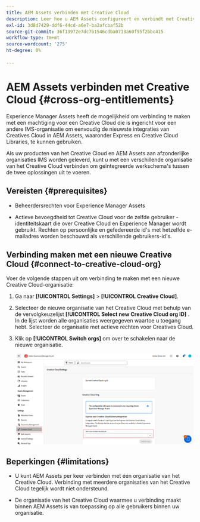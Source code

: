 ```yaml
---
title: AEM Assets verbinden met Creative Cloud
description: Leer hoe u AEM Assets configureert en verbindt met Creative Cloud. Maak verbinding met een Creative Cloud dat is toegewezen aan een andere IMS-organisatie om de meest recente integratie van Creatives Cloud in AEM Assets, waaronder Express en Creative Cloud Libraries, eenvoudig te kunnen gebruiken.
exl-id: 3d8d7429-ddf6-44cd-a6e7-ba2afcbaf52b
source-git-commit: 36f13972e7dc7b1546cdba0713a60f95f2bbc415
workflow-type: tm+mt
source-wordcount: '275'
ht-degree: 0%

---
```


# AEM Assets verbinden met Creative Cloud  {#cross-org-entitlements}

Experience Manager Assets heeft de mogelijkheid om verbinding te maken met een machtiging voor een Creative Cloud die is ingericht voor een andere IMS-organisatie om eenvoudig de nieuwste integraties van Creatives Cloud in AEM Assets, waaronder Express en Creative Cloud Libraries, te kunnen gebruiken.

Als uw producten van het Creative Cloud en AEM Assets aan afzonderlijke organisaties IMS worden geleverd, kunt u met een verschillende organisatie van het Creative Cloud verbinden om geïntegreerde werkschema&#39;s tussen de twee oplossingen uit te voeren.

## Vereisten {#prerequisites}

* Beheerdersrechten voor Experience Manager Assets

* Actieve bevoegdheid tot Creative Cloud voor de zelfde gebruiker - identiteitskaart die over Creative Cloud en Experience Manager wordt gebruikt. Rechten op persoonlijke en gefedereerde id&#39;s met hetzelfde e-mailadres worden beschouwd als verschillende gebruikers-id&#39;s.

## Verbinding maken met een nieuwe Creative Cloud {#connect-to-creative-cloud-org}

Voer de volgende stappen uit om verbinding te maken met een nieuwe Creative Cloud-organisatie:

1. Ga naar **[!UICONTROL Settings]** > **[!UICONTROL Creative Cloud]**.

1. Selecteer de nieuwe organisatie van het Creative Cloud met behulp van de vervolgkeuzelijst **[!UICONTROL Select new Creative Cloud org ID]** . In de lijst worden alle organisaties weergegeven waartoe u toegang hebt. Selecteer de organisatie met actieve rechten voor Creatives Cloud.

1. Klik op **[!UICONTROL Switch orgs]** om over te schakelen naar de nieuwe organisatie.

   ![ dwars-Org Entitlements ](assets/cross-org-entitlements.png)

## Beperkingen {#limitations}

* U kunt AEM Assets per keer verbinden met één organisatie van het Creative Cloud. Verbinding met meerdere organisaties van het Creative Cloud tegelijk wordt niet ondersteund.

* De organisatie van het Creative Cloud waarmee u verbinding maakt binnen AEM Assets is van toepassing op alle gebruikers binnen uw organisatie.

